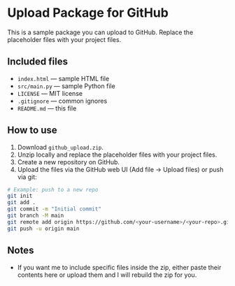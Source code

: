 # Upload Package for GitHub

This is a sample package you can upload to GitHub. Replace the placeholder files with your project files.

## Included files
- `index.html` — sample HTML file
- `src/main.py` — sample Python file
- `LICENSE` — MIT license
- `.gitignore` — common ignores
- `README.md` — this file

## How to use
1. Download `github_upload.zip`.
2. Unzip locally and replace the placeholder files with your project files.
3. Create a new repository on GitHub.
4. Upload the files via the GitHub web UI (Add file → Upload files) or push via git:

```bash
# Example: push to a new repo
git init
git add .
git commit -m "Initial commit"
git branch -M main
git remote add origin https://github.com/<your-username>/<your-repo>.git
git push -u origin main
```

## Notes
- If you want me to include specific files inside the zip, either paste their contents here or upload them and I will rebuild the zip for you.
